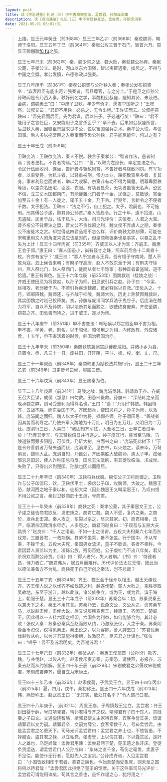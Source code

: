 ```yaml
---
layout: post
title: 读《资治通鉴》札记（三）申不害商鞅变法，孟尝君，孙膑庞涓事
description: 读《资治通鉴》札记（三）申不害商鞅变法，孟尝君，孙膑庞涓事
date: 2021-05-01 05:01:01
---
```



> 上接。显王元年癸丑（前368年）显王三年乙卯（前366年）秦败魏师、韩师于洛阳。显王五年丁巳（前364年）秦献公败三晋于石门，斩首六万。周显王赐黼黻[fǔ fú](礼服的华美花纹。是身份地位的象征)之服。


> 显王七年己未（前362年）秦、魏少梁之战，魏大败，秦获魏公孙痤。秦献公薨，子孝公立。是时，河山以东六国强，皆以夷翟遇秦，摈斥之，不得与中国之会盟。孝公发愤，布德修政以强秦。


> 显王八年庚申（前361年）秦孝公招贤与公孙鞅入秦：秦孝公发布招贤令：“宾客群臣有能出奇计强秦者，吾且尊官，与之分土。”于是卫之庶孙公孙鞅闻是令乃西入秦。鞅好刑名之学，事魏相公叔痤，痤知其贤，未及进。会病，谓魏惠王”曰：“中庶子卫鞅，年少有奇才，愿君举国听之！”王嘿然。公叔又曰：“君即不用鞅，必杀之，无令出境。”王许诺而去。公叔痤召鞅曰：“吾先君而后臣，先为君谋，后以告子。子必速行矣！”鞅曰：“君不能用子之言任臣，又安能用子之言杀臣乎？”卒不去。后果如公叔痤所言，后卫鞅入秦，因嬖臣景监求见孝公，说以富国强兵之术。秦孝公大悦，与议国事。后人多以拖嬖臣之入秦事而不齿公孙鞅，君子能屈能伸，何过之有？


> 显王十年壬戌（前359年）

> 卫鞅变法：卫鞅欲变法，秦人不悦。鞅言于秦孝公：“智者作法，愚者制焉；贤者更礼，不肖者拘焉。”公曰：“善。”以鞅为左庶长，卒定变法之令。令民什伍而收司、连坐，告奸者与斩敌同赏，不告奸者与降敌同罚。有军功者，以率受爵。为私斗者，以轻重被刑。僇力本业，耕织致粟帛多者，复其身。事末利及怠而贫者，举以为收孥。宗室非有功不得为属籍。明尊卑爵秩等级，以差次名田宅、臣妾、衣服。有功者显荣，无功者虽富无名声。恐民不信，立三丈木国都南门，有能徙置北门者予十金。民怪之，莫敢徙。赏金加至五十金！有一人徙之，辄予五十金。乃下令。行期年，言新令之不便者千数。太子犯法。卫鞅曰：“法之不行，自上犯之。太子，君嗣也，不可施刑。刑其傅公子虔，黥其师公孙贾。”秦人皆趋令。行之十年，道不拾遗，山无盗贼，民勇于战，怯于私斗，大治。司马光评价：夫信者，人君之大宝。昔齐桓公不背曹沫之盟，晋文公不贪伐原之利，魏文侯不弃虞人之期，秦孝公不废徙木之赏。却觉得这四君品相不怎么样，评价商鞅尤称刻薄，可能在宋朝重用文人的角度来说应该是对的，但是商鞅强秦也是事实，以暴之乱不失为上计！显王十四年丙寅（前355年）齐威王以人才为宝：齐威王、魏惠王会于郊。”惠王曰：“寡人国虽小，尚有径寸之珠，照车前后各十二乘者十枚。齐亦有宝乎？”威王曰：“寡人所宝者与王异。吾有檀子守南城，楚人不敢为寇，泗上侯皆来朝；有盼子守高唐，赵人不敢东渔于河；有黔夫守徐州，燕人祭北门，赵人祭西门，徙而从者七千馀家；有种首者备盗贼，道不拾遗。”惠王有惭色。显王十六年戊辰（前353年）围魏救赵（桂陵之战）：齐威王使田忌为将救赵，以孙子为师。田忌欲引兵之赵。孙子曰：“今梁、赵相攻，老弱疲于内。不若引兵疾走魏都，彼必释赵以自救。”田忌从之。十月，邯郸降魏。魏师还，与齐战于桂陵，魏师大败。历史上称赞围魏救赵，其实围魏之时赵已投降矣。初，孙膑与庞涓同学兵法于鬼谷子。后庞涓在魏为将军，自以不及孙膑，阴以法断其足而黥之，欲使终身废弃。齐使至魏，窃载之齐。田忌善而待之，进于威王，遂以为师。

> 显王十八年庚午（前351年）申不害变法：韩昭侯以郑之贱臣申不害为相。申不害，学黄、老、刑名，以干昭侯。昭侯用之为相，内修政教，外应诸侯，十五年，申不害活着的时候，韩国治强国治疗。

> 显王十九年辛未（前350年）秦商鞅筑冀阙宫庭徙都咸阳。并诸小乡为县，县置令、丞，凡三十一县。废井田，开阡陌，平斗、桶、权、衡、丈、尺。

> 显王二十一年癸酉（前348年）秦商鞅更为赋税法并施行行。显王二十三年乙亥（前346年）卫更贬号曰侯，服属三晋。

> 显王二十六年戊寅（前343年）显王赐秦为伯。

> 显王二十八年庚辰（前341年）马陵之战：魏庞涓伐韩。韩请救于齐。齐威王召大臣谋，成侯（邹忌）曰勿救。田忌曰蚤救。孙膑曰：“深结韩之亲而晚承魏之弊，则可受重利而得尊名也。”王曰：“善！”乃阴许韩使。韩因恃齐，五战不胜，而东委国于齐。齐因起兵，使田忌将之，孙子为师，以救韩。庞涓闻之而归。魏人以太子申为将，抵御齐师。孙子谓田忌：“善战者因其势而利导之。”乃使齐军入魏地为十万灶，明日为五万灶，又明日为二万灶。庞涓行三日，大喜曰：“我固知齐军怯，入吾地三日，士卒亡者过半矣！”乃弃其步军，与其轻锐倍日并行逐之。孙子度其行，暮当至马陵。马陵道狭而旁多阻隘，可伏兵。乃斫大树，白而书之曰：“庞涓死此树下！”于是令齐善射者万弩夹道而伏，庞涓果至，见白书，以火烛之，读未毕，万弩俱发，魏师大乱。庞涓自知，乃自刭，齐因乘胜大破魏师，虏太子申。成侯邹忌恶田忌，使人诈称田忌将反，田忌无法洗刷，率其徒攻临淄，求成侯。失败了，只得出奔到楚国。孙膑也因此而隐居。


> 显王二十九年辛巳（前340年）卫鞅将兵伐魏。魏使公子卬将而御之。卫鞅诈与公子卬盟已，饮。卫鞅伏甲士，袭虏公子卬，攻魏师，大破之。魏惠王恐，献河西之地于秦以和。徙都大梁（因此魏惠王又叫梁惠王）。乃叹曰恨不用公叔之言。秦封卫鞅商於十五邑，号商君。


> 显王三十一年癸未（前338年）商鞅之死：秦孝公薨，其子秦惠文王立，公子虔之徒告商君欲反，发吏捕之。商君亡魏。魏人不受，复内之秦。之商於，发兵北击郑。秦人攻之，车裂以杀之，尽灭其家。初，商君相秦，法严，临渭杀囚致渭水尽赤，人多怨之。商君问赵良曰：“子观吾与五羖大夫孰贤？”赵良曰：“千人之诺诺，不如一士之谔谔。五羖大夫相秦六七年而东伐郑，三置晋君，一救荆祸。其劳不坐乘，暑不张盖。行于国中，不从车乘，不操干戈。五羖大夫死，秦国男女流涕，童子不歌谣，舂者不相杵。今君因嬖人景监以为主，凌轹公族，残伤百姓。公子虔杜门不出八年矣，君又杀祝欢而黥公孙贾。《诗》曰：‘得人者兴，失人者崩。’《书》曰：‘恃德者昌，恃力者亡。’”商君弗从，居五月而难作。历代评价法太过无情，因此当以德法兼备方不为乱。商鞅死于自己所创之秦法，岂不悲哉？


> 显王三十五年丁亥（前334年）齐王、魏王会于徐州以相王。越王无疆伐齐。齐王使人说之以伐齐不如伐楚之利，越遂伐楚。楚人大败之，乘胜尽取吴故地，东至于浙江。越以此散，诸公族争立，或为王，或为君，滨于海上，朝服于楚。显王三十六年戊子（前333年）苏秦合纵：初，苏秦说秦王以兼天下之术，秦王不用其言。苏秦乃去，说燕文公，文公从之，资苏秦车马，以说赵肃侯，肃侯大说。后又说服韩宣惠王，魏惠王，齐闵王，楚威王。因此得以一人挂六国之相印。六国各为利益，如何能够合约，其计必败！张仪入秦：苏秦恐秦兵至赵而败从约，乃激怒张仪，入之于秦。苏秦阴赍金币资仪，仪得见秦王。秦王说之，以为客卿。舍人辞去曰：“苏君忧秦伐赵败从约，以为非君莫能得秦柄，故激怒君，尽苏君之计谋也。”张仪曰：“嗟乎！吾不及苏君明矣，为吾谢苏君！”

> 显王三十七年己丑（前332年）秦破从约：秦惠王使犀首（公孙衍）欺齐、魏，与共伐赵，以败从约。赵肃侯斥责苏秦，苏秦恐，请使燕，必报齐。苏秦去赵而从约皆解。显王四十年壬辰（前329年）宋剔成君之弟偃攻宋剔成君，宋剔成君奔齐，偃自立为宋康王。

> 显王四十三年乙未（前326年）赵肃侯薨，子武灵王立。显王四十四年丙申（前325年）夏，四月，戊午，秦初称王。显王四十六年戊戌（前323年）韩、燕皆称王，赵武灵王曰：“无其实，敢处其名乎？”令人谓己曰君。

> 显王四十八年庚子，（前321年）周显王崩，子周慎靓王定立。孟尝君：齐王封田婴于薛，号曰靖郭君。靖郭君得专齐之权。靖郭君有子四十馀人，其贱妾之子曰文。文通傥饶智略，靖郭君使文主家待宾客，宾客争誉其美，皆请靖郭君以文为嗣。靖郭君卒，文嗣为薛公，食客常数千人，号曰孟尝君。由是孟尝君之名重天下。司马光评孟尝君曰：孟尝君之养士也，不恤智愚，不择臧否，盗其君之禄，以立私党，张虚誉，上以侮其君，下以蠹其民，是奸人之雄也，乌足尚哉！孟尝君用谏：孟尝君聘于楚，楚王遗之象牙床。登徒负责运送，谓孟尝君门人公孙戌曰：“象床之直千金，苟伤之毫发，卖妻子不足偿。能使仆无行者，愿献先人之宝剑。”公孙戌许诺，入见孟尝君曰：“小国皆致相印于君者，慕君之廉也。今始至楚而受象床，则未至之国将何以待君哉！”孟尝君因此拒绝了楚王的馈赠。关于这件事司马光评价：孟尝君可谓能用谏矣。苟其言之善也，虽怀诈谖之心，犹将用之！